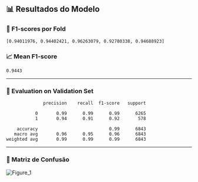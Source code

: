 
## 📊 Resultados do Modelo

### 🔁 F1-scores por Fold
```
[0.94011976, 0.94402421, 0.96263079, 0.92780338, 0.94688923]
```

### 📈 Mean F1-score
```
0.9443
```

---

### 🧪 Evaluation on Validation Set
```
              precision    recall  f1-score   support

           0       0.99      0.99      0.99      6265
           1       0.94      0.91      0.92       578

    accuracy                           0.99      6843
   macro avg       0.96      0.95      0.96      6843
weighted avg       0.99      0.99      0.99      6843
```

---

### 📌 Matriz de Confusão

![Figure_1](https://github.com/user-attachments/assets/59633ac8-59b5-437d-86f1-8655dd3c767c)
